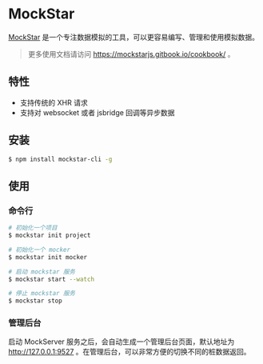# MockStar

[MockStar](https://github.com/mockstarjs/mockstar) 是一个专注数据模拟的工具，可以更容易编写、管理和使用模拟数据。

> 更多使用文档请访问 https://mockstarjs.gitbook.io/cookbook/ 。

## 特性

- 支持传统的 XHR 请求
- 支持对 websocket 或者 jsbridge 回调等异步数据

## 安装

```bash
$ npm install mockstar-cli -g
```

## 使用

### 命令行

```bash
# 初始化一个项目
$ mockstar init project

# 初始化一个 mocker
$ mockstar init mocker

# 启动 mockstar 服务
$ mockstar start --watch

# 停止 mockstar 服务
$ mockstar stop
```

### 管理后台

启动 MockServer 服务之后，会自动生成一个管理后台页面，默认地址为 http://127.0.0.1:9527 。在管理后台，可以非常方便的切换不同的桩数据返回。